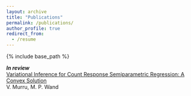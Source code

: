 ```yaml
---
layout: archive
title: "Publications"
permalink: /publications/
author_profile: true
redirect_from:
  - /resume
---
```


{% include base_path %}

***In review***<br>
[Variational Inference for Count Response Semiparametric Regression: A Convex Solution](https://arxiv.org/abs/2510.12356)  
V. Murru, M. P. Wand


